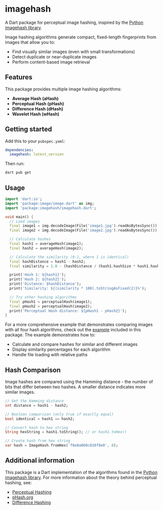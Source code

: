 # imagehash

A Dart package for perceptual image hashing, inspired by the [Python imagehash library](https://github.com/JohannesBuchner/imagehash).

Image hashing algorithms generate compact, fixed-length fingerprints from images that allow you to:

- Find visually similar images (even with small transformations)
- Detect duplicate or near-duplicate images
- Perform content-based image retrieval

## Features

This package provides multiple image hashing algorithms:

- **Average Hash (aHash)**
- **Perceptual Hash (pHash)**
- **Difference Hash (dHash)**
- **Wavelet Hash (wHash)**

## Getting started

Add this to your `pubspec.yaml`:

```yaml
dependencies:
  imagehash: latest_version
```

Then run:

```bash
dart pub get
```

## Usage

```dart
import 'dart:io';
import 'package:image/image.dart' as img;
import 'package:imagehash/imagehash.dart';

void main() {
  // Load images
  final image1 = img.decodeImage(File('image1.jpg').readAsBytesSync())!;
  final image2 = img.decodeImage(File('image2.jpg').readAsBytesSync())!;

  // Calculate hashes
  final hash1 = averageHash(image1);
  final hash2 = averageHash(image2);

  // Calculate the similarity (0-1, where 1 is identical)
  final hashDistance = hash1 - hash2;
  final similarity = 1.0 - (hashDistance / (hash1.hashSize * hash1.hashSize));

  print('Hash 1: ${hash1}');
  print('Hash 2: ${hash2}');
  print('Distance: $hashDistance');
  print('Similarity: ${(similarity * 100).toStringAsFixed(2)}%');

  // Try other hashing algorithms
  final pHash1 = perceptualHash(image1);
  final pHash2 = perceptualHash(image2);
  print('Perceptual Hash distance: ${pHash1 - pHash2}');
}
```

For a more comprehensive example that demonstrates comparing images with all four hash algorithms, check out the [example](example) included in this package. The example demonstrates how to:

- Calculate and compare hashes for similar and different images
- Display similarity percentages for each algorithm
- Handle file loading with relative paths

## Hash Comparison

Image hashes are compared using the Hamming distance - the number of bits that differ between two hashes. A smaller distance indicates more similar images.

```dart
// Get the Hamming distance
int distance = hash1 - hash2;

// Boolean comparison (only true if exactly equal)
bool identical = hash1 == hash2;

// Convert hash to hex string
String hexString = hash1.toString(); // or hash1.toHex()

// Create hash from hex string
var hash = ImageHash.fromHex('f8e0a060c020f8e0', 8);
```

## Additional information

This package is a Dart implementation of the algorithms found in the [Python imagehash library](https://github.com/JohannesBuchner/imagehash). For more information about the theory behind perceptual hashing, see:

- [Perceptual Hashing](https://www.hackerfactor.com/blog/index.php?/archives/432-Looks-Like-It.html)
- [pHash.org](https://www.phash.org/)
- [Difference Hashing](https://www.hackerfactor.com/blog/index.php?/archives/529-Kind-of-Like-That.html)
